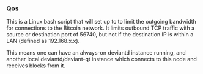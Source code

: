 ### Qos ###

This is a Linux bash script that will set up tc to limit the outgoing bandwidth for connections to the Bitcoin network. It limits outbound TCP traffic with a source or destination port of 56740, but not if the destination IP is within a LAN (defined as 192.168.x.x).

This means one can have an always-on deviantd instance running, and another local deviantd/deviant-qt instance which connects to this node and receives blocks from it.
